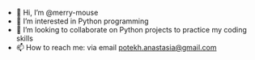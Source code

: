 - 👋 Hi, I’m @merry-mouse
- 👀 I’m interested in Python programming
- 💞️ I’m looking to collaborate on Python projects to practice my coding skills
- 📫 How to reach me: via email potekh.anastasia@gmail.com

<!---
merry-mouse/merry-mouse is a ✨ special ✨ repository because its `README.md` (this file) appears on your GitHub profile.
You can click the Preview link to take a look at your changes.
--->
